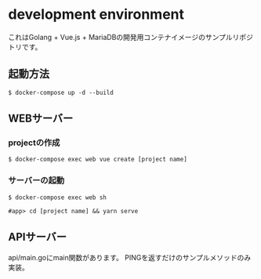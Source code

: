 # development environment
これはGolang + Vue.js + MariaDBの開発用コンテナイメージのサンプルリポジトリです。

## 起動方法
```
$ docker-compose up -d --build   
```

## WEBサーバー
### projectの作成
```
$ docker-compose exec web vue create [project name]
```
### サーバーの起動
```
$ docker-compose exec web sh

#app> cd [project name] && yarn serve   
```

## APIサーバー
api/main.goにmain関数があります。
PINGを返すだけのサンプルメソッドのみ実装。

